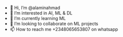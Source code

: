 - 👋 Hi, I’m @alaminahmad
- 👀 I’m interested in AI, ML & DL
- 🌱 I’m currently learning ML
- 💞️ I’m looking to collaborate on ML projects
- 📫 How to reach me +2348065653807 on whatsapp


<!---
alaminahmad/alaminahmad is a ✨ special ✨ repository because its `README.md` (this file) appears on your GitHub profile.
You can click the Preview link to take a look at your changes.
--->
